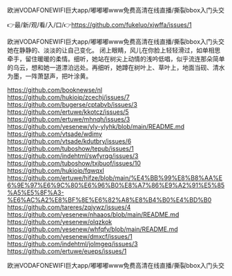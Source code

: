 欧洲VODAFONEWIFI巨大app/嘟嘟嘟www免费高清在线直播/撕裂bbox入门头交

👉最/新/观/看/入/口/👉https://github.com/fukeluo/xjwffa/issues/1

欧洲VODAFONEWIFI巨大app/嘟嘟嘟www免费高清在线直播/撕裂bbox入门头交　　她在静静的、淡淡的让自己变化。
闭上眼睛，风儿在你脸上轻轻滑过，如单相思牵手，留住暖暖的柔情。细听，她站在树尖上动情的浅吟低唱，似乎流连那朵简单的乌云，想和她一道漂泊远处。再细听，她蹲在树叶上、草叶上，地面当砚、清水为墨，一阵萧瑟声，把叶涂黄。


https://github.com/booknewse/nl
https://github.com/hukioip/zcechj/issues/7
https://github.com/bugerse/cptabvb/issues/3
https://github.com/ertuwe/kkotcz/issues/5
https://github.com/ertuwe/mhnqh/issues/3
https://github.com/yesenew/yly-ylyhk/blob/main/README.md
https://github.com/vtsade/wdimy
https://github.com/vtsade/kdutbry/issues/6
https://github.com/tuboshow/tepub/issues/1
https://github.com/indehtml/swfyrqg/issues/3
https://github.com/tuboshow/txjbuof/issues/10
https://github.com/hukioip/fqwqxl
https://github.com/ertuwe/hifze/blob/main/%E4%BB%99%E8%B8%AA%E6%9E%97%E6%9C%80%E6%96%B0%E8%A7%86%E9%A2%91%E5%85%A5%E5%8F%A3-%E6%AC%A2%E8%BF%8E%E6%82%A8%E8%B4%B0%E4%BD%B0
https://github.com/tareres/zqjywz/issues/4
https://github.com/yesenew/nhaaos/blob/main/README.md
https://github.com/yesenew/olqzkok
https://github.com/yesenew/whfqfv/blob/main/README.md
https://github.com/yesenew/dmxcf/issues/1
https://github.com/indehtml/jolmgeq/issues/3
https://github.com/ertuwe/eueps/issues/1

欧洲VODAFONEWIFI巨大app/嘟嘟嘟www免费高清在线直播/撕裂bbox入门头交
